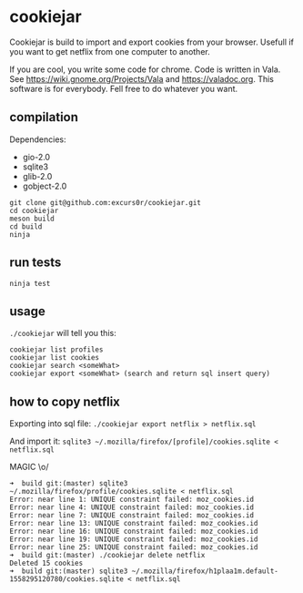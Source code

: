 # cookiejar

Cookiejar is build to import and export cookies from your browser.
Usefull if you want to get netflix from one computer to another.

If you are cool, you write some code for chrome.
Code is written in Vala. See https://wiki.gnome.org/Projects/Vala and
https://valadoc.org.
This software is for everybody. Fell free to do whatever you want.

## compilation

Dependencies:
- gio-2.0
- sqlite3
- glib-2.0
- gobject-2.0

```
git clone git@github.com:excurs0r/cookiejar.git
cd cookiejar
meson build
cd build
ninja
```

## run tests
`ninja test`

## usage
`./cookiejar` will tell you this:
```
cookiejar list profiles
cookiejar list cookies
cookiejar search <someWhat>
cookiejar export <someWhat> (search and return sql insert query)
```

## how to copy netflix
Exporting into sql file: `./cookiejar export netflix > netflix.sql`

And import it: `sqlite3 ~/.mozilla/firefox/[profile]/cookies.sqlite < netflix.sql`

MAGIC \o/
```
➜  build git:(master) sqlite3 ~/.mozilla/firefox/profile/cookies.sqlite < netflix.sql
Error: near line 1: UNIQUE constraint failed: moz_cookies.id
Error: near line 4: UNIQUE constraint failed: moz_cookies.id
Error: near line 7: UNIQUE constraint failed: moz_cookies.id
Error: near line 13: UNIQUE constraint failed: moz_cookies.id
Error: near line 16: UNIQUE constraint failed: moz_cookies.id
Error: near line 19: UNIQUE constraint failed: moz_cookies.id
Error: near line 25: UNIQUE constraint failed: moz_cookies.id
➜  build git:(master) ./cookiejar delete netflix
Deleted 15 cookies
➜  build git:(master) sqlite3 ~/.mozilla/firefox/h1plaa1m.default-1558295120780/cookies.sqlite < netflix.sql
```














